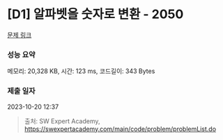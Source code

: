 # [D1] 알파벳을 숫자로 변환 - 2050 

[문제 링크](https://swexpertacademy.com/main/code/problem/problemDetail.do?contestProbId=AV5QLGxKAzQDFAUq) 

### 성능 요약

메모리: 20,328 KB, 시간: 123 ms, 코드길이: 343 Bytes

### 제출 일자

2023-10-20 12:37



> 출처: SW Expert Academy, https://swexpertacademy.com/main/code/problem/problemList.do